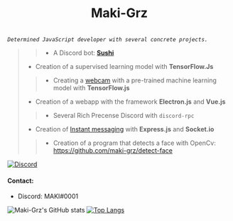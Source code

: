 # <div align="center">Maki-Grz</div>
<br/>*`Determined JavaScript developer with several concrete projects.`*

>>* A Discord bot: **[Sushi](https://discord.com/api/oauth2/authorize?client_id=691343374715977839&permissions=4294967287&scope=bot)**
>
>* Creation of a supervised learning model with **TensorFlow.Js**
>
>>* Creating a [webcam](https://github.com/maki-grz/webcam-tensorflow) with a pre-trained machine learning model with **TensorFlow.js**
>
>* Creation of a webapp with the framework **Electron.js** and **Vue.js**
>
>>* Several Rich Precense Discord with `discord-rpc`
>
>* Creation of [Instant messaging](https://github.com/maki-grz/nodejs-messagerie) with **Express.js** and **Socket.io**
>
>>* Creation of a program that detects a face with OpenCv: https://github.com/maki-grz/detect-face

[![Discord](https://camo.githubusercontent.com/4c89d7d3cf8746d90bf010996b32192f4a053048f89fee353f2dee5216f4dd63/68747470733a2f2f696d672e736869656c64732e696f2f62616467652f2d4a6f696e2532306d79253230446973636f72642532307365727665722532306e6f772d3732383964613f7374796c653d666f722d7468652d6261646765266c6f676f3d646973636f7264266c6f676f436f6c6f723d7768697465)](https://discord.gg/gaBzAVZ)

#### Contact:  
- Discord: MAKI#0001

![Maki-Grz's GitHub stats](https://github-readme-stats.vercel.app/api?username=maki-grz&show_icons=true&theme=tokyonight)
[![Top Langs](https://github-readme-stats.vercel.app/api/top-langs/?username=maki-grz&layout=compact)](https://github.com/anuraghazra/github-readme-stats)
